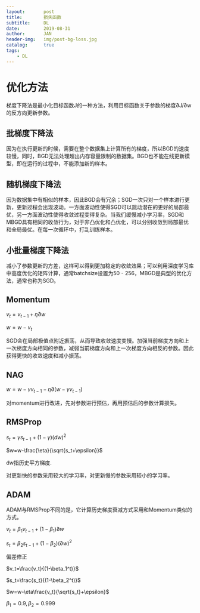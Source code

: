 ```yaml
---
layout:       post
title:        损失函数
subtitle:     DL
date:         2019-08-31
author:       JAN
header-img:   img/post-bg-loss.jpg
catalog:      true
tags:
    - DL
---
```


# 优化方法

梯度下降法是最小化目标函数J的一种方法，利用目标函数关于参数的梯度∂J/∂w的反方向更新参数。

## 批梯度下降法

因为在执行更新的时候，需要在整个数据集上计算所有的梯度，所以BGD的速度较慢，同时，BGD无法处理超出内存容量限制的数据集。BGD也不能在线更新模型，即在运行的过程中，不能添加新的样本。

## 随机梯度下降法

因为数据集中有相似的样本，因此BGD会有冗余；SGD一次只对一个样本进行更新，更新过程会出现波动。一方面波动性使得SGD可以跳动潜在的更好的局部最优，另一方面波动性使得收敛过程变得复杂。当我们缓慢减小学习率，SGD和MBGD具有相同的收敛行为，对于非凸优化和凸优化，可以分别收敛到局部最优和全局最优。在每一次循环中，打乱训练样本。

## 小批量梯度下降法

减小了参数更新的方差，这样可以得到更加稳定的收敛效果；可以利用深度学习库中高度优化的矩阵计算，通常batchsize设置为50 - 256，MBGD是典型的优化方法，通常也称为SGD。

## Momentum

$v_t=v_{t-1}+\eta∂w$

$w=w-v_t$

SGD会在局部极值点附近振荡，从而导致收敛速度变慢。加强当前梯度方向和上一次梯度方向相同的参数，减弱当前梯度方向和上一次梯度方向相反的参数。因此获得更快的收敛速度和减小振荡。

## NAG

$w=w-\gamma v_{t-1}-\eta∂(w-\gamma v_{t-1})$

对momentum进行改进，先对参数进行预估，再用预估后的参数计算损失。

## RMSProp

$s_t=\gamma s_{t-1}+(1-\gamma)(dw)^2$

$w=w-\frac{\eta}{\sqrt{s_t+\epsilon}}$

dw指历史平方梯度.

对更新快的参数采用较大的学习率，对更新慢的参数采用较小的学习率。

## ADAM

ADAM与RMSProp不同的是，它计算历史梯度衰减方式采用和Momentum类似的方式。

$v_t=\beta_1v_{t-1}+(1-\beta_1)∂w$

$s_t=\beta_2s_{t-1}+(1-\beta_2)(∂w)^2$

偏差修正

$v_t=\frac{v_t}{(1-\beta_1^t)}$

$s_t=\frac{s_t}{(1-\beta_2^t)}$

$w=w-\eta\frac{v_t}{\sqrt{s_t}+\epsilon}$

$\beta_1=0.9, \beta_2=0.999$

